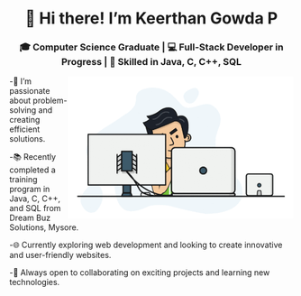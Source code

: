 <h1 align="center">👋 Hi there! I’m Keerthan Gowda P</h1>
<h3  align="center">🎓 Computer Science Graduate | 💻 Full-Stack Developer in Progress | 🔧 Skilled in Java, C, C++, SQL
</h3>
<img align="right" alt="coding" width="400" src="https://raw.githubusercontent.com/rajpratyush/rajpratyush/master/me_1.gif">

-🌱 I’m passionate about problem-solving and creating efficient solutions.

-📚 Recently completed a training program in Java, C, C++, and SQL from Dream Buz Solutions, Mysore.

-🌐 Currently exploring web development and looking to create innovative and user-friendly websites.

-🚀 Always open to collaborating on exciting projects and learning new technologies.
